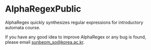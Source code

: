 # AlphaRegexPublic

AlphaRegex quickly synthesizes regular expressions for introductory automata course.

If you have any good idea to improve AlphaRegex or any bug is found, please email sunbeom_so@korea.ac.kr.
